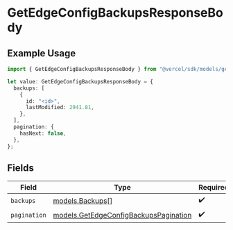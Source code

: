 # GetEdgeConfigBackupsResponseBody

## Example Usage

```typescript
import { GetEdgeConfigBackupsResponseBody } from "@vercel/sdk/models/getedgeconfigbackupsop.js";

let value: GetEdgeConfigBackupsResponseBody = {
  backups: [
    {
      id: "<id>",
      lastModified: 2941.81,
    },
  ],
  pagination: {
    hasNext: false,
  },
};
```

## Fields

| Field                                                                                | Type                                                                                 | Required                                                                             | Description                                                                          |
| ------------------------------------------------------------------------------------ | ------------------------------------------------------------------------------------ | ------------------------------------------------------------------------------------ | ------------------------------------------------------------------------------------ |
| `backups`                                                                            | [models.Backups](../models/backups.md)[]                                             | :heavy_check_mark:                                                                   | N/A                                                                                  |
| `pagination`                                                                         | [models.GetEdgeConfigBackupsPagination](../models/getedgeconfigbackupspagination.md) | :heavy_check_mark:                                                                   | N/A                                                                                  |
